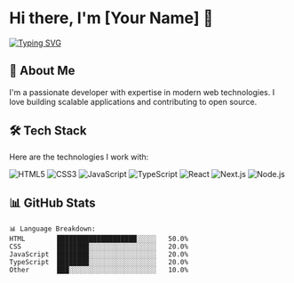 # Hi there, I'm [Your Name] 👋

[![Typing SVG](https://readme-typing-svg.demolab.com?font=Fira+Code&pause=1000&color=38BDF8&width=435&lines=Full+Stack+Developer;Open+Source+Contributor;Tech+Enthusiast)](https://git.io/typing-svg)

## 🚀 About Me

I'm a passionate developer with expertise in modern web technologies. I love building scalable applications and contributing to open source.

## 🛠 Tech Stack

Here are the technologies I work with:

![HTML5](https://img.shields.io/badge/html5-%23E34F26.svg?style=for-the-badge&logo=html5&logoColor=white)
![CSS3](https://img.shields.io/badge/css3-%231572B6.svg?style=for-the-badge&logo=css3&logoColor=white)
![JavaScript](https://img.shields.io/badge/javascript-%23323330.svg?style=for-the-badge&logo=javascript&logoColor=%23F7DF1E)
![TypeScript](https://img.shields.io/badge/typescript-%23007ACC.svg?style=for-the-badge&logo=typescript&logoColor=white)
![React](https://img.shields.io/badge/react-%2320232a.svg?style=for-the-badge&logo=react&logoColor=%2361DAFB)
![Next.js](https://img.shields.io/badge/Next-black?style=for-the-badge&logo=next.js&logoColor=white)
![Node.js](https://img.shields.io/badge/node.js-6DA55F?style=for-the-badge&logo=node.js&logoColor=white)

## 📊 GitHub Stats

<!-- Language Stats with custom colors matching your theme -->
```text
📊 Language Breakdown:
HTML        ████████████████████░░░░░   50.0%
CSS         ████████░░░░░░░░░░░░░░░░░   20.0%
JavaScript  ████████░░░░░░░░░░░░░░░░░   20.0%
TypeScript  ████████░░░░░░░░░░░░░░░░░   20.0%
Other       ███░░░░░░░░░░░░░░░░░░░░░░   10.0%
